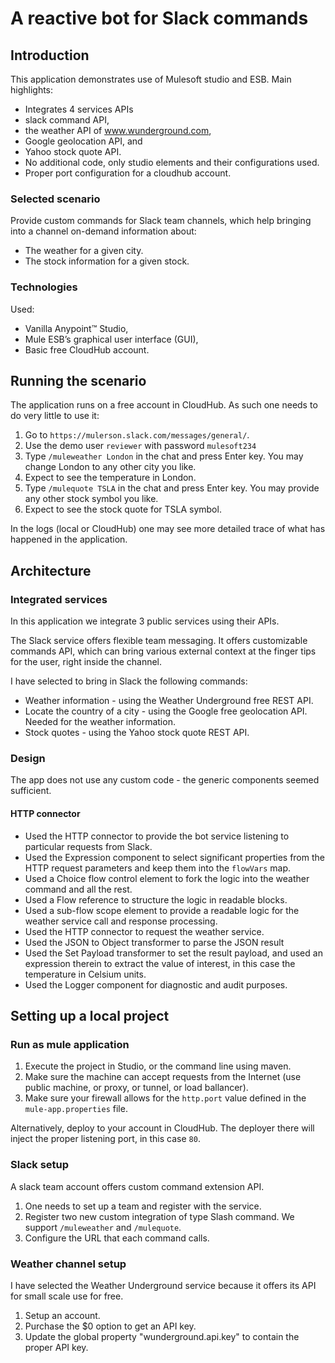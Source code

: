 # A reactive bot for Slack commands

## Introduction
This application demonstrates use of Mulesoft studio and ESB.
Main highlights:
* Integrates 4 services APIs 
 * slack command API, 
 * the weather API of www.wunderground.com,
 * Google geolocation API, and 
 * Yahoo stock quote API.
* No additional code, only studio elements and their configurations used.
* Proper port configuration for a cloudhub account.

### Selected scenario
Provide custom commands for Slack team channels, which help bringing into a channel on-demand information about:
- The weather for a given city.
- The stock information for a given stock.

### Technologies
Used:
* Vanilla Anypoint™ Studio, 
* Mule ESB’s graphical user interface (GUI), 
* Basic free CloudHub account.

## Running the scenario
The application runs on a free account in CloudHub. As such one needs to do very little to use it:
1. Go to `https://mulerson.slack.com/messages/general/`.
2. Use the demo user `reviewer` with password `mulesoft234`
3. Type `/muleweather London` in the chat and press Enter key. You may change London to any other city you like.
4. Expect to see the temperature in London.
5. Type `/mulequote TSLA` in the chat and press Enter key. You may provide any other stock symbol you like.
6. Expect to see the stock quote for TSLA symbol.

In the logs (local or CloudHub) one may see more detailed trace of what has happened in the application.

## Architecture

### Integrated services 
In this application we integrate 3 public services using their APIs.

The Slack service offers flexible team messaging. It offers customizable commands API, which can bring various external context at the finger tips for the user, right inside the channel.

I have selected to bring in Slack the following commands:
* Weather information - using the Weather Underground free REST API.
* Locate the country of a city - using the Google free geolocation API. Needed for the weather information.
* Stock quotes - using the Yahoo stock quote REST API.  

### Design
The app does not use any custom code - the generic components seemed sufficient.

#### HTTP connector
* Used the HTTP connector to provide the bot service listening to particular requests from Slack.
* Used the Expression component to select significant properties from the HTTP request parameters and keep them into the `flowVars` map.
* Used a Choice flow control element to fork the logic into the weather command and all the rest.
* Used a Flow reference to structure the logic in readable blocks.
* Used a sub-flow scope element to provide a readable logic for the weather service call and response processing.
 * Used the HTTP connector to request the weather service.
 * Used the JSON to Object transformer to parse the JSON result
 * Used the Set Payload transformer to set the result payload, and used an expression therein to extract the value of interest, in this case the temperature in Celsium units.
 * Used the Logger component for diagnostic and audit purposes.

## Setting up a local project
### Run as mule application
1. Execute the project in Studio, or the command line using maven.
2. Make sure the machine can accept requests from the Internet (use public machine, or proxy, or tunnel, or load ballancer).
3. Make sure your firewall allows for the `http.port` value defined in the `mule-app.properties` file. 

Alternatively, deploy to your account in CloudHub. The deployer there will inject the proper listening port, in this case `80`.

### Slack setup
A slack team account offers custom command extension API. 
1. One needs to set up a team and register with the service. 
2. Register two new custom integration of type Slash command. We support `/muleweather` and `/mulequote`.
3. Configure the URL that each command calls.

### Weather channel setup
I have selected the Weather Underground service because it offers its API for small scale use for free.
1. Setup an account.
2. Purchase the $0 option to get an API key.
3. Update the global property "wunderground.api.key" to contain the proper API key.

